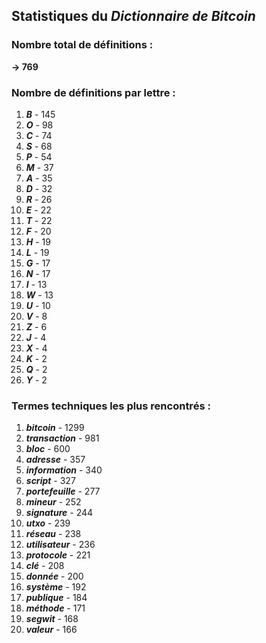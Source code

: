 ## Statistiques du *Dictionnaire de Bitcoin*

### Nombre total de définitions : 
**-> 769**

### Nombre de définitions par lettre :
1. ***B*** - 145
2. ***O*** - 98
3. ***C*** - 74
4. ***S*** - 68
5. ***P*** - 54
6. ***M*** - 37
7. ***A*** - 35
8. ***D*** - 32
9. ***R*** - 26
10. ***E*** - 22
11. ***T*** - 22
12. ***F*** - 20
13. ***H*** - 19
14. ***L*** - 19
15. ***G*** - 17
16. ***N*** - 17
17. ***I*** - 13
18. ***W*** - 13
19. ***U*** - 10
20. ***V*** - 8
21. ***Z*** - 6
22. ***J*** - 4
23. ***X*** - 4
24. ***K*** - 2
25. ***Q*** - 2
26. ***Y*** - 2

### Termes techniques les plus rencontrés :
1. ***bitcoin*** - 1299
2. ***transaction*** - 981
3. ***bloc*** - 600
4. ***adresse*** - 357
5. ***information*** - 340
6. ***script*** - 327
7. ***portefeuille*** - 277
8. ***mineur*** - 252
9. ***signature*** - 244
10. ***utxo*** - 239
11. ***réseau*** - 238
12. ***utilisateur*** - 236
13. ***protocole*** - 221
14. ***clé*** - 208
15. ***donnée*** - 200
16. ***système*** - 192
17. ***publique*** - 184
18. ***méthode*** - 171
19. ***segwit*** - 168
20. ***valeur*** - 166
